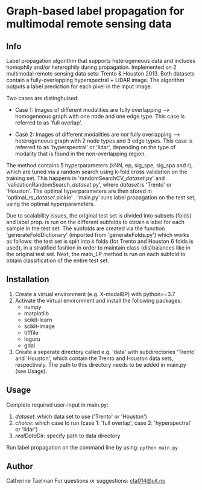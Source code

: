 Graph-based label propagation for multimodal remote sensing data
================================================================
Info
--------
Label propagation algorithm that supports heterogeneous data and
includes homophily and/or heterophily during propagation. 
Implemented on 2 multimodal remote sensing data sets: Trento & Houston
2013. Both datasets contain a fully-overlapping hyperspectral + LiDAR image.
The algorithm outputs a label prediction for each pixel in the input
image.

Two cases are distinghuised: 
- Case 1: Images of different modalities are fully overlapping --\> homogeneous graph with one node and one edge type. This case is referred
    to as 'full overlap'.

- Case 2: Images of different modalities are *not* fully overlapping --> heterogeneous graph with 2 node types and 3 edge types. This case is referred to as 'hyperspectral' or 'lidar', depending on the type of modality that is found in the non-overlapping region.

The method contains 5 hyperparameters (kNN, ep, sig\_spe, sig\_spa and r), which are tuned via
a random search using k-fold cross validation on the training set. This
happens in 'randomSearchCV\_*dataset*.py' and
'validationRandomSearch\_*dataset*.py', where *dataset* is 'Trento' or
'Houston'. The optimal hyperparameters are then stored in
'optimal\_rs\_*dataset*.pickle' . 'main.py' runs label propagation on
the test set, using the optimal hyperparameters.

Due to scalability issues, the original test set is divided into subsets
(folds) and label prop. is run on the different subfolds to obtain a
label for each sample in the test set. The subfolds are created via the
function 'generateFoldDictionary' (imported from 'generateFolds.py')
which works as follows: the test set is split into k folds (for Trento
and Houston 6 folds is used), in a stratified fashion in order to
maintain class (dis)balances like in the original test set. Next, the
main\_LP method is run on each subfold to obtain classification of the
entire test set.

Installation
----------------------
1)  Create a virtual environment (e.g. X-modalBP) with python>=3.7
2)  Activate the virtual environment and install the following packages:
    * numpy
    * matplotlib
    * scikit-learn
    * scikit-image
    * tifffile
    * loguru
    * gdal
3)  Create a seperate directory called e.g. 'data' with subdirectories
    'Trento' and 'Houston', which contain the Trento and Houston data
    sets, respectively. The path to this directory needs to be added in
    main.py (see Usage).
    
Usage
----------------------
Complete required user-input in main.py:
1)  *dataset*: which data set to use ('Trento' or 'Houston')
2)  *choice*:  which case to run (case 1: 'full overlap', case 2:
        'hyperspectral' or 'lidar')
3)  *realDataDir*: specify path to data directory 

Run label propagation on the command line by using: `python main.py`

Author
----------------------
Catherine Taelman
For questions or suggestions: cta014@uit.no
